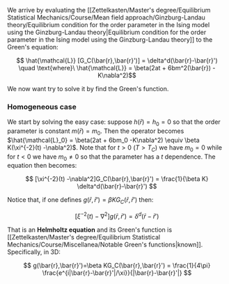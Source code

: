 We arrive by evaluating the [[Zettelkasten/Master's degree/Equilibrium Statistical Mechanics/Course/Mean field approach/Ginzburg-Landau theory/Equilibrium condition for the order parameter in the Ising model using the Ginzburg-Landau theory|Equilibrium condition for the order parameter in the Ising model using the Ginzburg-Landau theory]] to the Green's equation:

$$ \hat{\mathcal{L}} [G_C(\bar{r},\bar{r}')] = \delta^d(\bar{r}-\bar{r}') \quad \text{where}\ \hat{\mathcal{L}} = \beta(2at + 6bm^2(\bar{r}) -K\nabla^2)$$

We now want try to solve it by find the Green's function.
### Homogeneous case

We start by solving the easy case: suppose $h(\bar{r}) = h_0 = 0$ so that the order parameter is constant $m(\bar{r}) = m_0$.
Then the operator becomes $\hat{\mathcal{L}_0} = \beta(2at + 6bm_0 -K\nabla^2) \equiv \beta K(\xi^{-2}(t) -\nabla^2)$. 
Note that for $t>0$ ($T>T_C$) we have $m_0 =0$ while for $t<0$ we have $m_0 \neq0$ so that the parameter has a $t$ dependence.
The equation then becomes:

$$ [\xi^{-2}(t) -\nabla^2]G_C(\bar{r},\bar{r}') = \frac{1}{\beta K} \delta^d(\bar{r}-\bar{r}') $$

Notice that, if one defines $g(\bar{r},\bar{r}')=\beta KG_C(\bar{r},\bar{r}')$ then:

$$ [\xi^{-2}(t) -\nabla^2]g(\bar{r},\bar{r}') =  \delta^d(\bar{r}-\bar{r}') $$

That is an **Helmholtz equation** and its Green's function is [[Zettelkasten/Master's degree/Equilibrium Statistical Mechanics/Course/Miscellanea/Notable Green's functions|known]].
Specifically, in 3D:

$$ g(\bar{r},\bar{r}')=\beta KG_C(\bar{r},\bar{r}') = \frac{1}{4\pi} \frac{e^{i|\bar{r}-\bar{r}'|/\xi}}{|\bar{r}-\bar{r}'|} $$
